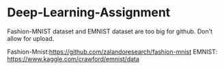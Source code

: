 # Deep-Learning-Assignment

Fashion-MNIST dataset and EMNIST dataset are too big for github. Don't allow for upload.


Fashion-Mnist:https://github.com/zalandoresearch/fashion-mnist
EMNIST: https://www.kaggle.com/crawford/emnist/data
